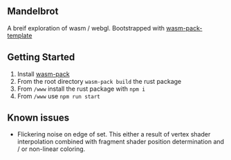 ## Mandelbrot

A breif exploration of wasm / webgl. Bootstrapped with [wasm-pack-template](https://github.com/rustwasm/wasm-pack-template)

## Getting Started

1. Install [wasm-pack](https://rustwasm.github.io/wasm-pack/installer/)
2. From the root directory `wasm-pack build` the rust package
3. From `/www` install the rust package with `npm i`
4. From `/www` use `npm run start`

## Known issues

- Flickering noise on edge of set. This either a result of vertex shader interpolation combined with fragment shader position determination and / or non-linear coloring.
